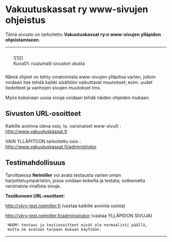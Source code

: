 # Vakuutuskassat ry www-sivujen ohjeistus

Tämä sivusto on tarkoitettu __Vakuutuskassat ry:n www-sivujen ylläpidon ohjeistamiseen__.

----

<figure class="fig-n border" style="margin:25px;width:560px">
![1][]
<figcaption>Kuva01: ruutumalli sivuston alusta</figcaption>
</figure>

Nämä ohjeet on tehty omatoimista www-sivujen ylläpitoa varten, jolloin voidaan itse tehdä kaikki
sisältöön vaikuttavat muutokset; esim. uudet tiedotteet ja vanhojen sivujen muutokset tms.

Myös kokonaan uusia sivuja voidaan tehdä näiden ohjeiden mukaan.

## Sivuston URL-osoitteet 

Kaikille avoinna oleva osio, ts. varsinaiset www-sivut) :<br/><http://www.vakuutuskassat.fi>

VAIN YLLÄPITOON tarkoitettu osio :<br/><http://www.vakuutuskassat.fi/administrator>


## Testimahdollisuus

Tarvittaessa __Netmiller__ voi avata testausta varten oman harjoitteluympäristön,
jossa voidaan kokeilla ja testata; sotkematta varsinaisia virallisia sivuja.

__Testikoneen URL-osoitteet:__

<http://vkry-test.netmiller.fi>  (vastaa kaikille avointa osiota)

<http://vkry-test.netmiller.fi/administrator>  (vastaa YLLÄPIDON SIVUJA)

````
 HUOM! testaus ja testiosoitteet eivät ole normaalisti päällä,
 mutta ne avataan tarpeen mukaan käyttöön.
````

----

[1]: kuvat/kuva01.png "Ruutukaappaus etusivun alusta"
